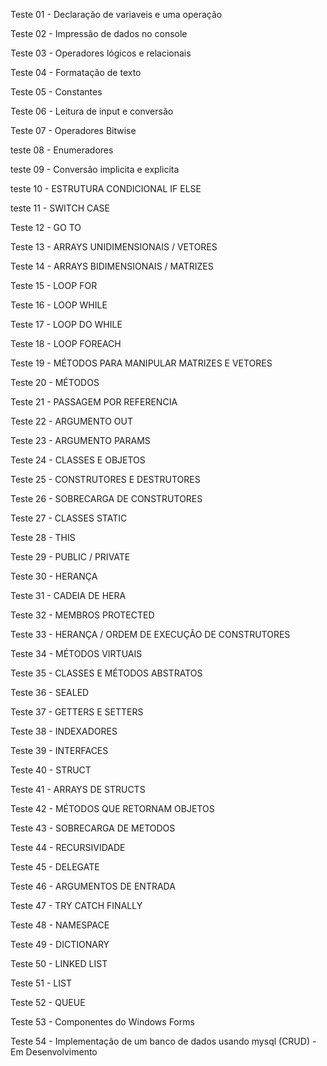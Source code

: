 Teste 01 - Declaração de variaveis e uma operação

Teste 02 - Impressão de dados no console

Teste 03 - Operadores lógicos e relacionais

Teste 04 - Formatação de texto

Teste 05 - Constantes

Teste 06 - Leitura de input e conversão

Teste 07 - Operadores Bitwise

teste 08 - Enumeradores

teste 09 - Conversão implicita e explicita

teste 10 - ESTRUTURA CONDICIONAL IF ELSE

teste 11 - SWITCH CASE

Teste 12 - GO TO 

Teste 13 - ARRAYS UNIDIMENSIONAIS / VETORES 

Teste 14 - ARRAYS BIDIMENSIONAIS / MATRIZES 

Teste 15 - LOOP FOR

Teste 16 - LOOP WHILE

Teste 17 - LOOP DO WHILE

Teste 18 - LOOP FOREACH

Teste 19 - MÉTODOS PARA MANIPULAR MATRIZES E VETORES

Teste 20 - MÉTODOS

Teste 21 - PASSAGEM POR REFERENCIA

Teste 22 - ARGUMENTO OUT

Teste 23 - ARGUMENTO PARAMS

Teste 24 - CLASSES E OBJETOS

Teste 25 - CONSTRUTORES E DESTRUTORES

Teste 26 - SOBRECARGA DE CONSTRUTORES 

Teste 27 - CLASSES STATIC

Teste 28 - THIS 

Teste 29 - PUBLIC / PRIVATE 

Teste 30 - HERANÇA

Teste 31 - CADEIA DE HERA

Teste 32 - MEMBROS PROTECTED 

Teste 33 - HERANÇA / ORDEM DE EXECUÇÃO DE CONSTRUTORES 

Teste 34 - MÉTODOS VIRTUAIS

Teste 35 - CLASSES E MÉTODOS ABSTRATOS

Teste 36 - SEALED

Teste 37 - GETTERS E SETTERS

Teste 38 - INDEXADORES

Teste 39 - INTERFACES

Teste 40 - STRUCT

Teste 41 - ARRAYS DE STRUCTS

Teste 42 - MÉTODOS QUE RETORNAM OBJETOS

Teste 43 - SOBRECARGA DE METODOS

Teste 44 - RECURSIVIDADE

Teste 45 - DELEGATE

Teste 46 - ARGUMENTOS DE ENTRADA

Teste 47 - TRY CATCH FINALLY

Teste 48 - NAMESPACE

Teste 49 - DICTIONARY

Teste 50 - LINKED LIST

Teste 51 - LIST

Teste 52 - QUEUE

Teste 53 - Componentes do Windows Forms

Teste 54 - Implementação de um banco de dados usando mysql (CRUD) - Em Desenvolvimento
